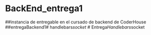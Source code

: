 # BackEnd_entrega1

##instancia de  entregable en el cursado de backend de CoderHouse
##entregaBackend1#   h a n d l e b a r s _ s o c k e t _  
 #   E n t r e g a _ H a n d l e b a r s _ s o c k e t  
 